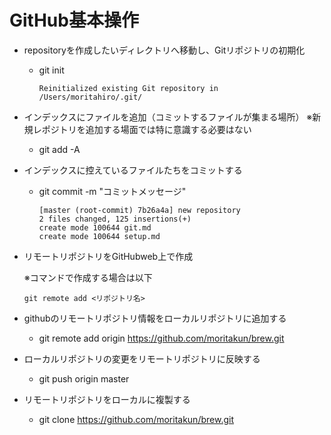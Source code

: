 # GitHub基本操作

* repositoryを作成したいディレクトリへ移動し、Gitリポジトリの初期化
  * git init
    ```
    Reinitialized existing Git repository in /Users/moritahiro/.git/
    ```
* インデックスにファイルを追加（コミットするファイルが集まる場所）
※新規レポジトリを追加する場面では特に意識する必要はない
  * git add -A
* インデックスに控えているファイルたちをコミットする
  * git commit -m "コミットメッセージ"
    ```
    [master (root-commit) 7b26a4a] new repository
    2 files changed, 125 insertions(+)
    create mode 100644 git.md
    create mode 100644 setup.md
    ```
* リモートリポジトリをGitHubweb上で作成

  ※コマンドで作成する場合は以下
  ```
  git remote add <リポジトリ名>
  ```
* githubのリモートリポジトリ情報をローカルリポジトリに追加する
  * git remote add origin https://github.com/moritakun/brew.git
* ローカルリポジトリの変更をリモートリポジトリに反映する
  * git push origin master
* リモートリポジトリをローカルに複製する
  * git clone https://github.com/moritakun/brew.git